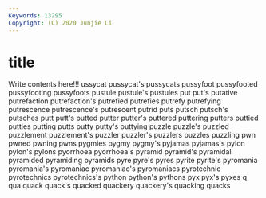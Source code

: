 ```yaml
---
Keywords: 13295
Copyright: (C) 2020 Junjie Li
---
```


# title

Write contents here!!!
ussycat 
pussycat's 
pussycats 
pussyfoot 
pussyfooted 
pussyfooting 
pussyfoots 
pustule 
pustule's 
pustules
put 
put's 
putative 
putrefaction 
putrefaction's 
putrefied 
putrefies 
putrefy 
putrefying 
putrescence
putrescence's 
putrescent 
putrid 
puts 
putsch 
putsch's 
putsches 
putt 
putt's 
putted
putter 
putter's 
puttered 
puttering 
putters 
puttied 
putties 
putting 
putts 
putty
putty's 
puttying 
puzzle 
puzzle's 
puzzled 
puzzlement 
puzzlement's 
puzzler 
puzzler's 
puzzlers
puzzles 
puzzling 
pwn 
pwned 
pwning 
pwns 
pygmies 
pygmy 
pygmy's 
pyjamas
pyjamas's 
pylon 
pylon's 
pylons 
pyorrhoea 
pyorrhoea's 
pyramid 
pyramid's 
pyramidal 
pyramided
pyramiding 
pyramids 
pyre 
pyre's 
pyres 
pyrite 
pyrite's 
pyromania 
pyromania's 
pyromaniac
pyromaniac's 
pyromaniacs 
pyrotechnic 
pyrotechnics 
pyrotechnics's 
python 
python's 
pythons 
pyx 
pyx's
pyxes 
q 
qua 
quack 
quack's 
quacked 
quackery 
quackery's 
quacking 
quacks
